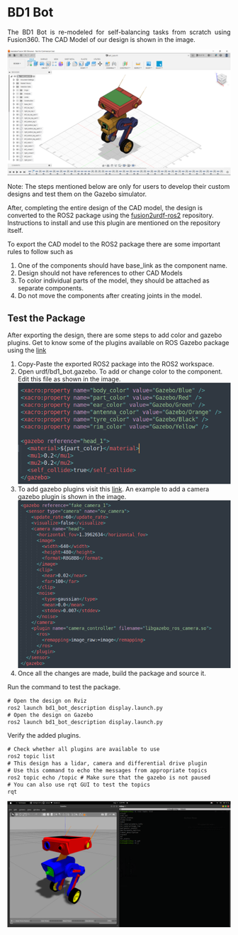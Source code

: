 # BD1 Bot

<p align = "justify">
The BD1 Bot is re-modeled for self-balancing tasks from scratch using Fusion360. The CAD Model of our design is shown in the image. </p>

<div style="text" align="center">
    <img src="https://github.com/hari-vickey/ROS2-Self-Balancing-Bot/blob/main/documents/images/bd1_bot_fusion.png" />
</div>

Note: The steps mentioned below are only for users to develop their custom designs and test them on the Gazebo simulator.

After, completing the entire design of the CAD model, the design is converted to the ROS2 package using the [fusion2urdf-ros2](https://github.com/dheena2k2/fusion2urdf-ros2.git) repository. Instructions to install and use this plugin are mentioned on the repository itself.

To export the CAD model to the ROS2 package there are some important rules to follow such as
1. One of the components should have base_link as the component name.
2. Design should not have references to other CAD Models
3. To color individual parts of the model, they should be attached as separate components.
4. Do not move the components after creating joints in the model.

## Test the Package

After exporting the design, there are some steps to add color and gazebo plugins.
Get to know some of the plugins available on ROS Gazebo package using the [link](https://medium.com/@bytesrobotics/a-review-of-the-ros2-urdf-gazebo-sensor-91e947c633d7)
1. Copy-Paste the exported ROS2 package into the ROS2 workspace.
2. Open urdf/bd1_bot.gazebo. To add or change color to the component. Edit this file as shown in the image.
    ![](https://github.com/hari-vickey/ROS2-Self-Balancing-Bot/blob/main/documents/images/change_color.png)
3. To add gazebo plugins visit this [link](https://github.com/ros-simulation/gazebo_ros_pkgs/wiki). An example to add a camera gazebo plugin is shown in the image.
   ![](https://github.com/hari-vickey/ROS2-Self-Balancing-Bot/blob/main/documents/images/add_plugin.png)
4. Once all the changes are made, build the package and source it.

Run the command to test the package.

    # Open the design on Rviz
    ros2 launch bd1_bot_description display.launch.py
    # Open the design on Gazebo
    ros2 launch bd1_bot_description display.launch.py

Verify the added plugins.

    # Check whether all plugins are available to use
    ros2 topic list
    # This design has a lidar, camera and differential drive plugin
    # Use this command to echo the messages from appropriate topics
    ros2 topic echo /topic # Make sure that the gazebo is not paused
    # You can also use rqt GUI to test the topics
    rqt

<div style="text" align="center">
    <img src="https://github.com/hari-vickey/ROS2-Self-Balancing-Bot/blob/main/documents/images/test_description_pkg.png" />
</div>